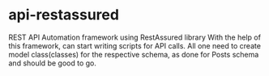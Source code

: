 # api-restassured
REST API Automation framework using RestAssured library
With the help of this framework, can start writing scripts for API calls. All one need to create model class(classes) for the respective schema, as done for Posts schema
and should be good to go.

